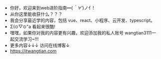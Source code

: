 - 你好，欢迎来到web进阶指南━(*｀∀´*)ノ亻!
- 从你这里能收获什么？？？
- 我会分享最近学的内容，包括 vue、react、小程序、云开发、typescript。
- Σ(⊙▽⊙"a 看起来很酷!
- 嘿嘿，如果你对我的内容更有兴趣，欢迎添加我的私人账号  wangtian3111一起交流学习~!!!
- 更多内容↓↓↓ 访问在线博客↓
- https://itwangtian.com


